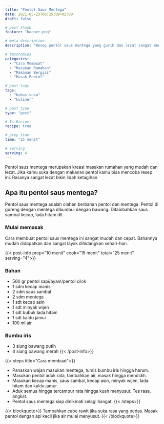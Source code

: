 ```yaml
---
title: "Pentol Saus Mentega"
date: 2021-05-23T06:25:09+02:00
draft: false

# post thumb
feature: "banner.png"

# meta description
description: "Resep pentol saus mentega yang gurih dan lezat sangat menggugah selera. Pelajari selengkapnya membuat masakan sederhana ini disini."

# taxonomies
categories:
  - "Cara Membuat"
  - "Masakan Rumahan"
  - "Makanan Bergizi"
  - "Masak Pentol"

# post tags
tags:
  - "bebas-susu"
  - "kuliner"

# post type
type: "post"

# Is Recipe
recipe: true

# prep time
time: "25 menit"

# serving
serving: 4
---
```

Pentol saus mentega merupakan kreasi masakan rumahan yang mudah dan lezat. Jika kamu suka dengan makanan pentol kamu bisa mencoba resep ini. Rasanya sangat lezat bikin lidah ketagihan.

## Apa itu pentol saus mentega?

Pentol saus mentega adalah olahan berbahan pentol dan mentega. Pentol di goreng dengan mentega dibumbui dengan bawang. Ditambahkan saus sambal kecap, lada hitam dll.

### Mulai memasak

Cara membuat pentol saus mentega ini sangat mudah dan cepat. Bahannya mudah didapatkan dan sangat layak dihidangkan sehari-hari.

{{< post-info prep="10 menit" cook="15 menit" total="25 menit" serving="4">}}

### Bahan

-   500 gr pentol sapi/ayam/pentol cilok
-   1 sdm kecap manis
-   2 sdm saus sambal
-   2 sdm mentega
-   1 sdt kecap asin
-   1 sdt minyak wijen
-   1 sdt bubuk lada hitam
-   1 sdt kaldu jamur
-   100 ml air

### Bumbu iris

-   3 siung bawang putih
-   4 siung bawang merah
{{< /post-info>}}

{{< steps title="Cara membuat">}}
-   Panaskan wajan masukan mentega, tumis bumbu iris hingga harum.
-   Masukan pentol aduk rata, tambahkan air, masak hingga mendidih.
-   Masukan kecap manis, saus sambal, kecap asin, minyak wijen, lada hitam dan kaldu jamur.
-   Aduk semua hingga tercampur rata hingga kuah menyusut. Tes rasa, angkat.
-   Pentol saus mentega siap dinikmati selagi hangat.
{{< /steps>}}

{{< blockquote>}}
Tambahkan cabe rawit jika suka rasa yang pedas. Masak pentol dengan api kecil jika air mulai menyusut.
{{< /blockquote>}}